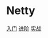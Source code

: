 # Netty

[入门](https://mp.weixin.qq.com/s/GfV9w2B0mbT7PmeBS45xLw)
[进阶](https://juejin.im/post/5f0053a2e51d453493111c39)
[实战](https://juejin.im/book/5b4bc28bf265da0f60130116/section/5b831e326fb9a019fc76e715)